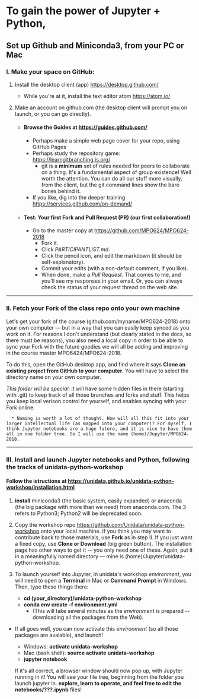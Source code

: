 # To gain the power of Jupyter + Python,
## Set up Github and Miniconda3, from your PC or Mac

### I. Make your space on GitHub: 

1. Install the desktop client (app) https://desktop.github.com/
   - While you're at it, install the text editor atom https://atom.io/
   
2. Make an account on github.com (the desktop client will prompt you on launch, or you can go directly). 

   - #### Browse the Guides at https://guides.github.com/

      - Perhaps make a simple web page cover for your repo, using GitHub Pages
      - Perhaps study the repository game: https://learngitbranching.js.org/ 
         - git is a **minimum** set of rules needed for peers to collaborate on a thing. It's a fundamental aspect of group existence! Well worth the attention. You can do all our stuff more visually, from the client, but the git command lines show the bare bones behind it. 
      - If you like, dig into the deeper training https://services.github.com/on-demand/

   - #### Test: Your first Fork and Pull Request (PR) (our first collaboration!) 

      - Go to the master copy at https://github.com/MPO624/MPO624-2018
         * Fork it. 
         * Click _PARTICIPANTLIST.md_. 
         * Click the pencil icon, and edit the markdown (it should be self-explanatory). 
         * Commit your edits (with a non-default comment, if you like). 
         * When done, make a _Pull Request_. That comes to me, and you'll see my responses in your email. Or, you can always check the status of your request thread on the web site. 

-------------------------
### II. Fetch your Fork of the class repo onto your own machine

Let's get your fork of the course (github.com/myname/MPO624-2018) onto your own computer — but in a way that you can easily keep synced as you work on it. For reasons I don't understand (but clearly stated in the docs, so there must be reasons), you also need a local copy in order to be able to sync your Fork with the future goodies we will all be adding and improving in the course master MPO6424/MPO624-2018. 

To do this, open the GitHub desktop app, and find where it says **Clone an existing project from GitHub to your computer**. You will have to select the directory name on your own computer. 

   *This folder will be special*: it will have some hidden files in there (starting with .git) to keep track of all those branches and forks and stuff. This helps you keep local verison control for yourself, and enables syncing with your Fork online. 

      * Naming is worth a lot of thought. How will all this fit into your larger intellectual life (as mapped into your computer)? For myself, I think Jupyter notebooks are a huge future, and it is nice to have them all in one folder tree. So I will use the name (home)/Jupyter/MPO624-2018. 

----------------------
### III. Install and launch Jupyter notebooks and Python, following the tracks of unidata-python-workshop

#### Follow the istructions at https://unidata.github.io/unidata-python-workshop/installation.html

   1. **install** miniconda3 (the basic system, easily expanded) or anaconda (the big package with more than we need) from anaconda.com. The 3 refers to Python3; Python2 will be deprecated soon.
   
   2. Copy the workshop repo  https://github.com/Unidata/unidata-python-workshop onto your local machine. If you think you may want to contribute back to those materials, use **Fork** as in step II. If you just want a fixed copy, use **Clone or Download** (big green button). The installation page has other ways to get it -- you only need one of these. Again, put it in a meaningfully named directory — mine is (home)/Jupyter/unidata-python-workshop. 

   3. To launch yourself into Jupyter, in unidata's workshop _environment_, you will need to open a **Terminal** in Mac or **Command Prompt** in Windows. Then, type these things there: 
   
      * **cd (your_directory)/unidata-python-workshop**
      * **conda env create -f environment.yml**
        * (This will take several minutes as the _environment_ is prepared -- downloading all the packages from the Web). 
      
   * If all goes well, you can now activate this _environment_ (so all those packages are avalable), and launch! 
      * Windows: **activate unidata-workshop**
      * Mac (bash shell): **source activate unidata-workshop**
      * **jupyter notebook**
      
      If it's all correct, a browser window should now pop up, with Jupyter running in it! You will see your file tree, beginning from the folder you launch jupyter in. **explore, learn to operate, and feel free to edit the notebooks/???.ipynb** files!

